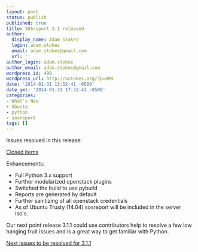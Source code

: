 ```yaml
---
layout: post
status: publish
published: true
title: SOSreport 3.1 released
author:
  display_name: Adam Stokes
  login: adam.stokes
  email: adam.stokes@gmail.com
  url: ''
author_login: adam.stokes
author_email: adam.stokes@gmail.com
wordpress_id: 499
wordpress_url: http://astokes.org/?p=499
date: '2014-01-31 13:32:41 -0500'
date_gmt: '2014-01-31 17:32:41 -0500'
categories:
- What's New
- Ubuntu
- python
- sosreport
tags: []
---
```

<p>Issues resolved in this release:</p>
<p><a href="https://github.com/sosreport/sosreport/issues?milestone=2&amp;state=closed">Closed items</a></p>
<p>Enhancements:</p>
<ul>
<li>Full Python 3.x support</li>
<li>Further modularized openstack plugins</li>
<li>Switched the build to use pybuild</li>
<li>Reports are generated by default</li>
<li>Further sanitizing of all openstack credentials</li>
<li>As of Ubuntu Trusty (14.04) sosreport will be included in the server iso's.</li>
</ul>
<p>Our next point release 3.1.1 could use contributors help to resolve a few low hanging fruit issues and is a great way to get familiar with Python.</p>
<p><a href="https://github.com/sosreport/sosreport/issues?labels=&amp;milestone=4&amp;page=1&amp;state=open">Next issues to be resolved for 3.1.1</a></p>
